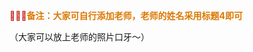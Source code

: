 <p class="MsoNormal"><span class="Emoji"><b><span lang="EN-US" style="color:#C21C13">🔑🔑🔑</span></b></span><b><span style="color:#DB7800">备注：大家可自行添加老师，老师的姓名采用标题<span lang="EN-US">4</span>即可</span></b></p><p class="MsoNormal">（大家可以放上老师的<span class="GramE">照片口牙</span>～）</p><p class="MsoNormal"><span lang="EN-US">
<o:p> </o:p>
</span></p>